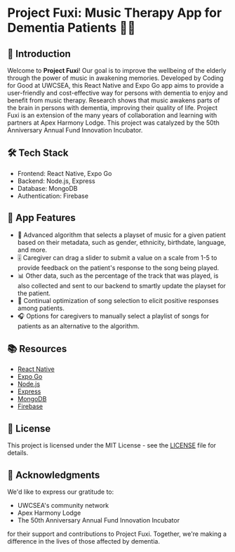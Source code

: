 # Project Fuxi: Music Therapy App for Dementia Patients 🎵🧠

## 🌟 Introduction

Welcome to **Project Fuxi**! Our goal is to improve the wellbeing of the elderly through the power of music in awakening memories. Developed by Coding for Good at UWCSEA, this React Native and Expo Go app aims to provide a user-friendly and cost-effective way for persons with dementia to enjoy and benefit from music therapy. Research shows that music awakens parts of the brain in persons with dementia, improving their quality of life. Project Fuxi is an extension of the many years of collaboration and learning with partners at Apex Harmony Lodge. This project was catalyzed by the 50th Anniversary Annual Fund Innovation Incubator.

## 🛠️ Tech Stack

- Frontend: React Native, Expo Go
- Backend: Node.js, Express
- Database: MongoDB
- Authentication: Firebase

## 🎼 App Features

- 🧬 Advanced algorithm that selects a playset of music for a given patient based on their metadata, such as gender, ethnicity, birthdate, language, and more.
- 🎚️ Caregiver can drag a slider to submit a value on a scale from 1-5 to provide feedback on the patient's response to the song being played.
- 📊 Other data, such as the percentage of the track that was played, is also collected and sent to our backend to smartly update the playset for the patient.
- 🔄 Continual optimization of song selection to elicit positive responses among patients.
- 🎧 Options for caregivers to manually select a playlist of songs for patients as an alternative to the algorithm.

## 📚 Resources

- [React Native](https://reactnative.dev/)
- [Expo Go](https://expo.dev/)
- [Node.js](https://nodejs.org/)
- [Express](https://expressjs.com/)
- [MongoDB](https://www.mongodb.com/)
- [Firebase](https://firebase.google.com/)

## 📜 License

This project is licensed under the MIT License - see the [LICENSE](LICENSE) file for details.

## 🙌 Acknowledgments

We'd like to express our gratitude to:

- UWCSEA's community network
- Apex Harmony Lodge
- The 50th Anniversary Annual Fund Innovation Incubator

for their support and contributions to Project Fuxi. Together, we're making a difference in the lives of those affected by dementia.
